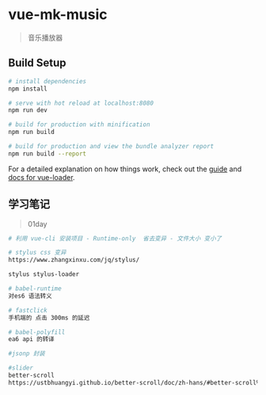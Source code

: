 # vue-mk-music

> 音乐播放器

## Build Setup

``` bash
# install dependencies
npm install

# serve with hot reload at localhost:8080
npm run dev

# build for production with minification
npm run build

# build for production and view the bundle analyzer report
npm run build --report
```

For a detailed explanation on how things work, check out the [guide](http://vuejs-templates.github.io/webpack/) and [docs for vue-loader](http://vuejs.github.io/vue-loader).

## 学习笔记

> 01day

``` bash
# 利用 vue-cli 安装项目 - Runtime-only  省去变异 - 文件大小 变小了

# stylus css 变异
https://www.zhangxinxu.com/jq/stylus/

stylus stylus-loader

# babel-runtime 
对es6 语法转义

# fastclick
手机端的 点击 300ms 的延迟

# babel-polyfill
ea6 api 的转译

#jsonp 封装

#slider 
better-scroll
https://ustbhuangyi.github.io/better-scroll/doc/zh-hans/#better-scroll%20%E6%98%AF%E4%BB%80%E4%B9%88



